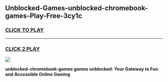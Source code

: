
## Unblocked-Games-unblocked-chromebook-games-Play-Free-3cy1c
<h3>
<a href="https://premium76.site?title=unblocked-chromebook-games&ref=20A">CLICK TO PLAY</a></h3>
<hr>

<h3>
<a href="https://premium76.site?title=unblocked-chromebook-games&ref=20A">CLICK 2 PLAY</a>
  
</h3>

<a href="https://premium76.site?title=unblocked-chromebook-games&ref=20A"><img src="https://clearcache.store/games.png"></a>


**unblocked-chromebook-games games unblocked: Your Gateway to Fun and Accessible Online Gaming**
